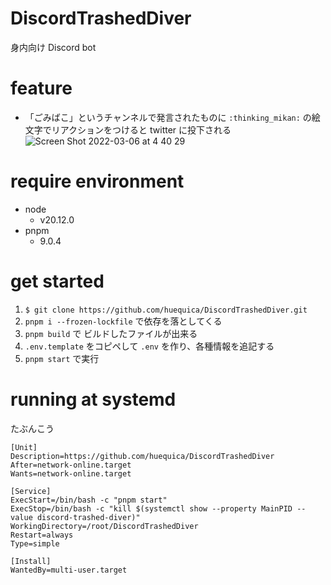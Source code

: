 # DiscordTrashedDiver

身内向け Discord bot

# feature

- 「ごみばこ」というチャンネルで発言されたものに `:thinking_mikan:` の絵文字でリアクションをつけると twitter に投下される  
  ![Screen Shot 2022-03-06 at 4 40 29](https://user-images.githubusercontent.com/40014236/156897828-a1b5bbce-bebd-4fa0-a23a-3c8c5e6c1e66.png)

# require environment

- node
  - v20.12.0
- pnpm
  - 9.0.4

# get started

1. `$ git clone https://github.com/huequica/DiscordTrashedDiver.git`
2. `pnpm i --frozen-lockfile` で依存を落としてくる
3. `pnpm build` で ビルドしたファイルが出来る
4. `.env.template` をコピペして `.env` を作り、各種情報を追記する
5. `pnpm start` で実行

# running at systemd

たぶんこう

```
[Unit]
Description=https://github.com/huequica/DiscordTrashedDiver
After=network-online.target
Wants=network-online.target

[Service]
ExecStart=/bin/bash -c "pnpm start"
ExecStop=/bin/bash -c "kill $(systemctl show --property MainPID --value discord-trashed-diver)"
WorkingDirectory=/root/DiscordTrashedDiver
Restart=always
Type=simple

[Install]
WantedBy=multi-user.target
```
